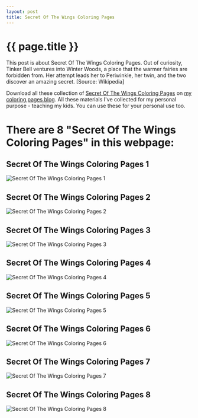 ```yaml
---
layout: post
title: Secret Of The Wings Coloring Pages
---
```


{{ page.title }}
================

This post is about Secret Of The Wings Coloring Pages. Out of curiosity, Tinker Bell ventures into Winter Woods, a place that the warmer fairies are forbidden from. Her attempt leads her to Periwinkle, her twin, and the two discover an amazing secret. [Source: Wikipedia]

Download all these collection of  [Secret Of The Wings Coloring Pages](https://coloring-pages.github.io/2022/1/14/Secret-Of-The-Wings-Coloring-Pages.html) on [my coloring pages blog](https://coloring-pages.github.io/). All these materials I've collected for my personal purpose - teaching my kids. You can use these for your personal use too.

# **There are 8 "Secret Of The Wings Coloring Pages" in this webpage:**

## Secret Of The Wings Coloring Pages 1

![Secret Of The Wings Coloring Pages 1](https://coloring-pages.github.io/coloring-pages/Secret-Of-The-Wings-Coloring-Pages-1.png)

<script async src="https://pagead2.googlesyndication.com/pagead/js/adsbygoogle.js?client=ca-pub-6753140515841889" crossorigin="anonymous"></script> <ins class="adsbygoogle" style="display:block" data-ad-format="autorelaxed" data-ad-client="ca-pub-6753140515841889" data-ad-slot="5405745125"></ins><script>(adsbygoogle = window.adsbygoogle || []).push({}); </script>

## Secret Of The Wings Coloring Pages 2

![Secret Of The Wings Coloring Pages 2](https://coloring-pages.github.io/coloring-pages/Secret-Of-The-Wings-Coloring-Pages-2.png)

## Secret Of The Wings Coloring Pages 3

![Secret Of The Wings Coloring Pages 3](https://coloring-pages.github.io/coloring-pages/Secret-Of-The-Wings-Coloring-Pages-3.png)

## Secret Of The Wings Coloring Pages 4

![Secret Of The Wings Coloring Pages 4](https://coloring-pages.github.io/coloring-pages/Secret-Of-The-Wings-Coloring-Pages-4.png)

## Secret Of The Wings Coloring Pages 5

![Secret Of The Wings Coloring Pages 5](https://coloring-pages.github.io/coloring-pages/Secret-Of-The-Wings-Coloring-Pages-5.png)

## Secret Of The Wings Coloring Pages 6

![Secret Of The Wings Coloring Pages 6](https://coloring-pages.github.io/coloring-pages/Secret-Of-The-Wings-Coloring-Pages-6.png)

## Secret Of The Wings Coloring Pages 7

![Secret Of The Wings Coloring Pages 7](https://coloring-pages.github.io/coloring-pages/Secret-Of-The-Wings-Coloring-Pages-7.png)

## Secret Of The Wings Coloring Pages 8

![Secret Of The Wings Coloring Pages 8](https://coloring-pages.github.io/coloring-pages/Secret-Of-The-Wings-Coloring-Pages-8.png)

<script async src="https://pagead2.googlesyndication.com/pagead/js/adsbygoogle.js?client=ca-pub-6753140515841889" crossorigin="anonymous"></script> <ins class="adsbygoogle" style="display:block" data-ad-format="autorelaxed" data-ad-client="ca-pub-6753140515841889" data-ad-slot="5405745125"></ins><script>(adsbygoogle = window.adsbygoogle || []).push({}); </script>

